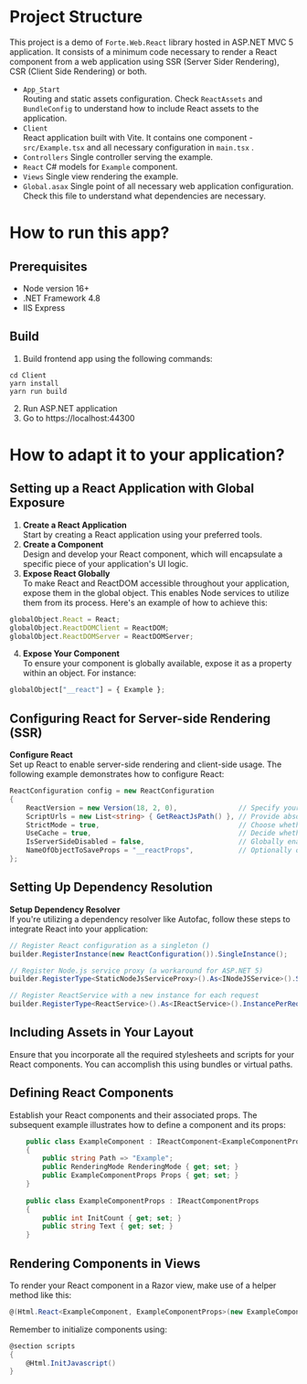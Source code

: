 # Project Structure

This project is a demo of `Forte.Web.React` library hosted in ASP.NET MVC 5 application. It consists of a minimum code necessary to render a React component from a web application using SSR (Server Sider Rendering), CSR (Client Side Rendering) or both.

- `App_Start`  
Routing and static assets configuration. Check `ReactAssets` and `BundleConfig` to understand how to include React assets to the application.
- `Client`  
React application built with Vite. It contains one component - `src/Example.tsx` and all necessary configuration in `main.tsx` .
- `Controllers`
Single controller serving the example.
- `React`
C# models for `Example` component.
- `Views`
Single view rendering the example.
- `Global.asax`
Single point of all necessary web application configuration. Check this file to understand what dependencies are necessary.

# How to run this app?

## Prerequisites
- Node version 16+
- .NET Framework 4.8
- IIS Express

## Build

1. Build frontend app using the following commands:
```shell
cd Client
yarn install
yarn run build
```
2. Run ASP.NET application
3. Go to https://localhost:44300

# How to adapt it to your application?

## Setting up a React Application with Global Exposure
1. **Create a React Application**  
   Start by creating a React application using your preferred tools.
2. **Create a Component**  
   Design and develop your React component, which will encapsulate a specific piece of your application's UI logic.
3. **Expose React Globally**  
   To make React and ReactDOM accessible throughout your application, expose them in the global object. This enables Node services to utilize them from its process. Here's an example of how to achieve this:
```js
globalObject.React = React;
globalObject.ReactDOMClient = ReactDOM;
globalObject.ReactDOMServer = ReactDOMServer;
```
4. **Expose Your Component**  
To ensure your component is globally available, expose it as a property within an object. For instance:
```js
globalObject["__react"] = { Example };
```
## Configuring React for Server-side Rendering (SSR)
**Configure React**  
Set up React to enable server-side rendering and client-side usage. The following example demonstrates how to configure React:
```csharp
ReactConfiguration config = new ReactConfiguration
{
    ReactVersion = new Version(18, 2, 0),               // Specify your preferred React version
    ScriptUrls = new List<string> { GetReactJsPath() }, // Provide absolute paths to required scripts
    StrictMode = true,                                  // Choose whether React should render in strict mode
    UseCache = true,                                    // Decide whether to cache rendered components
    IsServerSideDisabled = false,                       // Globally enable or disable SSR
    NameOfObjectToSaveProps = "__reactProps",           // Optionally override the default object name for client-side props
};
```
## Setting Up Dependency Resolution
**Setup Dependency Resolver**  
If you're utilizing a dependency resolver like Autofac, follow these steps to integrate React into your application:
```csharp
// Register React configuration as a singleton ()
builder.RegisterInstance(new ReactConfiguration()).SingleInstance();

// Register Node.js service proxy (a workaround for ASP.NET 5)
builder.RegisterType<StaticNodeJsServiceProxy>().As<INodeJSService>().SingleInstance();

// Register ReactService with a new instance for each request
builder.RegisterType<ReactService>().As<IReactService>().InstancePerRequest();          
```
## Including Assets in Your Layout
Ensure that you incorporate all the required stylesheets and scripts for your React components. You can accomplish this using bundles or virtual paths.

## Defining React Components
Establish your React components and their associated props. The subsequent example illustrates how to define a component and its props:
```csharp
    public class ExampleComponent : IReactComponent<ExampleComponentProps>
    {
        public string Path => "Example";        
        public RenderingMode RenderingMode { get; set; }
        public ExampleComponentProps Props { get; set; }
    }
    
    public class ExampleComponentProps : IReactComponentProps
    {
        public int InitCount { get; set; }
        public string Text { get; set; }
    }
```
## Rendering Components in Views
To render your React component in a Razor view, make use of a helper method like this:
```csharp
@(Html.React<ExampleComponent, ExampleComponentProps>(new ExampleComponent { Props = Model, RenderingMode = RenderingMode.ClientAndServer }))
```
Remember to initialize components using:
```csharp
@section scripts
{
    @Html.InitJavascript()
}
```